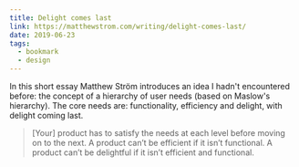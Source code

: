 ```yaml
---
title: Delight comes last
link: https://matthewstrom.com/writing/delight-comes-last/
date: 2019-06-23
tags:
  - bookmark
  - design
---
```


In this short essay Matthew Ström introduces an idea I hadn't encountered before: the concept of a hierarchy of user needs (based on Maslow's hierarchy). The core needs are: functionality, efficiency and delight, with delight coming last.

> [Your] product has to satisfy the needs at each level before moving on to the next. A product can’t be efficient if it isn’t functional. A product can’t be delightful if it isn’t efficient and functional.
